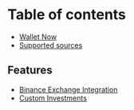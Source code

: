 # Table of contents

* [Wallet Now](README.md)
* [Supported sources](supported-sources.md)

## Features

* [Binance Exchange Integration](features/binance-exchange-integration.md)
* [Custom Investments](features/custom-investments.md)

